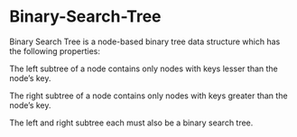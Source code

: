 # Binary-Search-Tree

Binary Search Tree is a node-based binary tree data structure which has the following properties:

The left subtree of a node contains only nodes with keys lesser than the node’s key.
  
The right subtree of a node contains only nodes with keys greater than the node’s key.
  
The left and right subtree each must also be a binary search tree.
